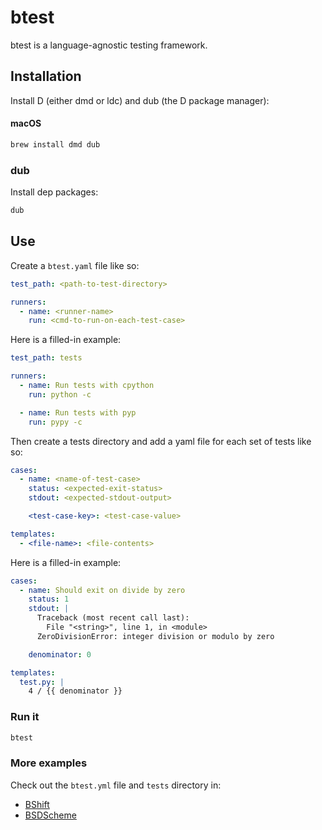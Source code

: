 # btest

btest is a language-agnostic testing framework.

## Installation

Install D (either dmd or ldc) and dub (the D package manager):

#### macOS

```bash
brew install dmd dub
```

### dub

Install dep packages:

```bash
dub
```

## Use

Create a `btest.yaml` file like so:

```yaml
test_path: <path-to-test-directory>

runners:
  - name: <runner-name>
    run: <cmd-to-run-on-each-test-case>
```

Here is a filled-in example:

```yaml
test_path: tests

runners:
  - name: Run tests with cpython
    run: python -c

  - name: Run tests with pyp
    run: pypy -c
```

Then create a tests directory and add a yaml file for each set of tests like so:

```yaml
cases:
  - name: <name-of-test-case>
    status: <expected-exit-status>
    stdout: <expected-stdout-output>

    <test-case-key>: <test-case-value>

templates:
  - <file-name>: <file-contents>
```

Here is a filled-in example:

```yaml
cases:
  - name: Should exit on divide by zero
    status: 1
    stdout: |
      Traceback (most recent call last):
        File "<string>", line 1, in <module>
      ZeroDivisionError: integer division or modulo by zero

    denominator: 0

templates:
  test.py: |
    4 / {{ denominator }}
```

### Run it

```bash
btest
```

### More examples

Check out the `btest.yml` file and `tests` directory in:

* [BShift](https://github.com/briansteffens/bshift)
* [BSDScheme](https://github.com/eatonphil/bsdscheme)
